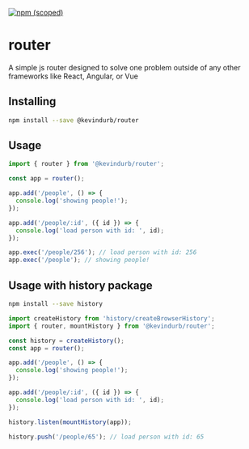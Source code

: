 [![npm (scoped)](https://img.shields.io/npm/v/@kevindurb/router.svg)](https://npmjs.com/package/@kevindurb/router)
# router
A simple js router designed to solve one problem outside of any other frameworks
like React, Angular, or Vue

## Installing
```bash
npm install --save @kevindurb/router
```

## Usage
```javascript
import { router } from '@kevindurb/router';

const app = router();

app.add('/people', () => {
  console.log('showing people!');
});

app.add('/people/:id', ({ id }) => {
  console.log('load person with id: ', id);
});

app.exec('/people/256'); // load person with id: 256
app.exec('/people'); // showing people!
```

## Usage with history package
```bash
npm install --save history
```

```javascript
import createHistory from 'history/createBrowserHistory';
import { router, mountHistory } from '@kevindurb/router';

const history = createHistory();
const app = router();

app.add('/people', () => {
  console.log('showing people!');
});

app.add('/people/:id', ({ id }) => {
  console.log('load person with id: ', id);
});

history.listen(mountHistory(app));

history.push('/people/65'); // load person with id: 65

```
